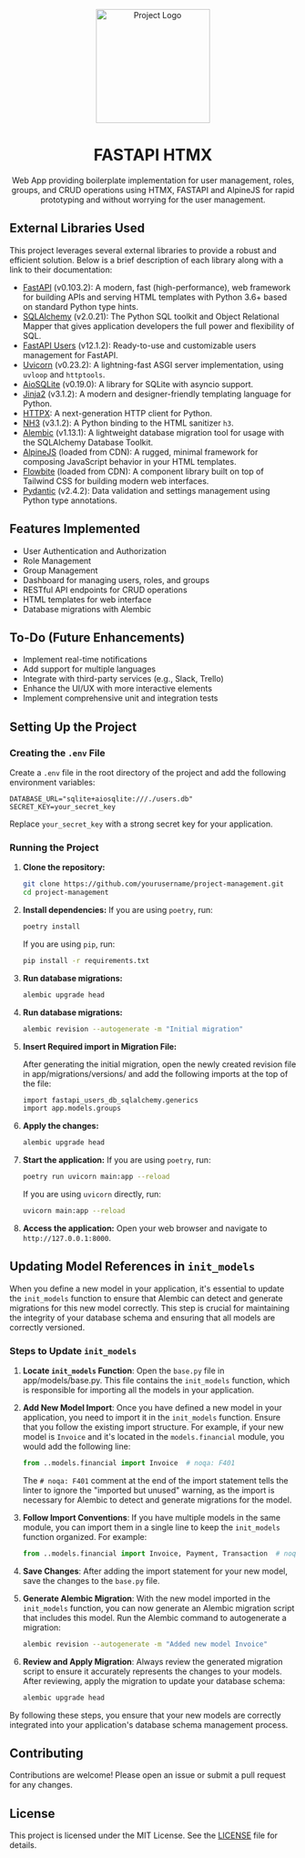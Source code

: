 <p align="center">
  <img src="static/img/logo/logo.png" alt="Project Logo" width="200"/>
</p>

<h1 align="center">FASTAPI HTMX</h1>

<p align="center">
  Web App providing boilerplate implementation for user management, roles, groups, and CRUD operations using  HTMX, FASTAPI and AlpineJS for rapid prototyping and without worrying for the user management.
</p>

## External Libraries Used

This project leverages several external libraries to provide a robust and efficient solution. Below is a brief description of each library along with a link to their documentation:

- [FastAPI](https://fastapi.tiangolo.com/) (v0.103.2): A modern, fast (high-performance), web framework for building APIs and serving HTML templates with Python 3.6+ based on standard Python type hints.
- [SQLAlchemy](https://www.sqlalchemy.org/) (v2.0.21): The Python SQL toolkit and Object Relational Mapper that gives application developers the full power and flexibility of SQL.
- [FastAPI Users](https://fastapi-users.github.io/fastapi-users/) (v12.1.2): Ready-to-use and customizable users management for FastAPI.
- [Uvicorn](https://www.uvicorn.org/) (v0.23.2): A lightning-fast ASGI server implementation, using `uvloop` and `httptools`.
- [AioSQLite](https://github.com/omnilib/aiosqlite) (v0.19.0): A library for SQLite with asyncio support.
- [Jinja2](https://palletsprojects.com/p/jinja/) (v3.1.2): A modern and designer-friendly templating language for Python.
- [HTTPX](https://www.python-httpx.org/): A next-generation HTTP client for Python.
- [NH3](https://github.com/Th3Whit3Wolf/nh3) (v3.1.2): A Python binding to the HTML sanitizer `h3`.
- [Alembic](https://alembic.sqlalchemy.org/en/latest/) (v1.13.1): A lightweight database migration tool for usage with the SQLAlchemy Database Toolkit.
- [AlpineJS](https://alpinejs.dev/) (loaded from CDN): A rugged, minimal framework for composing JavaScript behavior in your HTML templates.
- [Flowbite](https://flowbite.com/) (loaded from CDN): A component library built on top of Tailwind CSS for building modern web interfaces.
- [Pydantic](https://docs.pydantic.dev/2.0/) (v2.4.2): Data validation and settings management using Python type annotations.

## Features Implemented

- User Authentication and Authorization
- Role Management
- Group Management
- Dashboard for managing users, roles, and groups
- RESTful API endpoints for CRUD operations
- HTML templates for web interface
- Database migrations with Alembic

## To-Do (Future Enhancements)

- Implement real-time notifications
- Add support for multiple languages
- Integrate with third-party services (e.g., Slack, Trello)
- Enhance the UI/UX with more interactive elements
- Implement comprehensive unit and integration tests

## Setting Up the Project

### Creating the `.env` File

Create a `.env` file in the root directory of the project and add the following environment variables:

```
DATABASE_URL="sqlite+aiosqlite:///./users.db"
SECRET_KEY=your_secret_key
```

Replace `your_secret_key` with a strong secret key for your application.

### Running the Project

1. **Clone the repository:**

   ```sh
   git clone https://github.com/yourusername/project-management.git
   cd project-management
   ```

2. **Install dependencies:**
   If you are using `poetry`, run:

   ```sh
   poetry install
   ```

   If you are using `pip`, run:

   ```sh
   pip install -r requirements.txt
   ```

3. **Run database migrations:**

   ```sh
   alembic upgrade head
   ```

4. **Run database migrations:**

   ```sh
   alembic revision --autogenerate -m "Initial migration"
   ```

5. **Insert Required import in Migration File:**

   After generating the initial migration, open the newly created revision file in app/migrations/versions/ and add the following imports at the top of the file:

   ```sh
   import fastapi_users_db_sqlalchemy.generics
   import app.models.groups

   ```

6. **Apply the changes:**

   ```sh
   alembic upgrade head
   ```

7. **Start the application:**
   If you are using `poetry`, run:

   ```sh
   poetry run uvicorn main:app --reload
   ```

   If you are using `uvicorn` directly, run:

   ```sh
   uvicorn main:app --reload
   ```

8. **Access the application:**
   Open your web browser and navigate to `http://127.0.0.1:8000`.

## Updating Model References in `init_models`

When you define a new model in your application, it's essential to update the `init_models` function to ensure that Alembic can detect and generate migrations for this new model correctly. This step is crucial for maintaining the integrity of your database schema and ensuring that all models are correctly versioned.

### Steps to Update `init_models`

1. **Locate `init_models` Function**: Open the `base.py` file in app/models/base.py. This file contains the `init_models` function, which is responsible for importing all the models in your application.

2. **Add New Model Import**: Once you have defined a new model in your application, you need to import it in the `init_models` function. Ensure that you follow the existing import structure. For example, if your new model is `Invoice` and it's located in the `models.financial` module, you would add the following line:

   ```python
   from ..models.financial import Invoice  # noqa: F401
   ```

   The `# noqa: F401` comment at the end of the import statement tells the linter to ignore the "imported but unused" warning, as the import is necessary for Alembic to detect and generate migrations for the model.

3. **Follow Import Conventions**: If you have multiple models in the same module, you can import them in a single line to keep the `init_models` function organized. For example:

   ```python
   from ..models.financial import Invoice, Payment, Transaction  # noqa: F401
   ```

4. **Save Changes**: After adding the import statement for your new model, save the changes to the `base.py` file.

5. **Generate Alembic Migration**: With the new model imported in the `init_models` function, you can now generate an Alembic migration script that includes this model. Run the Alembic command to autogenerate a migration:

   ```bash
   alembic revision --autogenerate -m "Added new model Invoice"
   ```

6. **Review and Apply Migration**: Always review the generated migration script to ensure it accurately represents the changes to your models. After reviewing, apply the migration to update your database schema:

   ```bash
   alembic upgrade head
   ```

By following these steps, you ensure that your new models are correctly integrated into your application's database schema management process.

## Contributing

Contributions are welcome! Please open an issue or submit a pull request for any changes.

## License

This project is licensed under the MIT License. See the [LICENSE](LICENSE) file for details.
